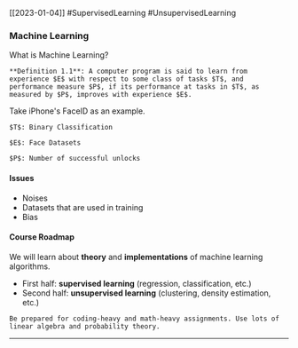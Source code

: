 [[2023-01-04]] #SupervisedLearning #UnsupervisedLearning 

### Machine Learning
What is Machine Learning?

```ad-important
**Definition 1.1**: A computer program is said to learn from experience $E$ with respect to some class of tasks $T$, and performance measure $P$, if its performance at tasks in $T$, as measured by $P$, improves with experience $E$.
```

Take iPhone's FaceID as an example.

```ad-example
$T$: Binary Classification

$E$: Face Datasets

$P$: Number of successful unlocks

```

#### Issues
- Noises
- Datasets that are used in training
- Bias

#### Course Roadmap
We will learn about **theory** and **implementations** of machine learning algorithms.
- First half: **supervised learning** (regression, classification, etc.)
- Second half: **unsupervised learning** (clustering, density estimation, etc.)

```ad-warning
Be prepared for coding-heavy and math-heavy assignments. Use lots of linear algebra and probability theory.
```

---
